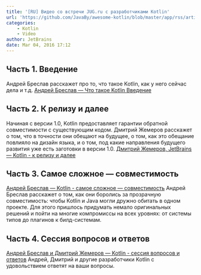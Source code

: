 ```yaml
---
title: '[RU] Видео со встречи JUG.ru с разработчиками Kotlin'
url: 'https://github.com/JavaBy/awesome-kotlin/blob/master/app/rss/articles/[RU] Видео со встречи JUG.ru с разработчиками Kotlin.md'
categories:
    - Kotlin
    - Video
author: JetBrains
date: Mar 04, 2016 17:12
---
```


## Часть 1. Введение
Андрей Бреслав расскажет про то, что такое Kotlin, как у него сейчас дела и т.д.
[Андрей Бреслав — Что такое Kotlin Введение](https://www.youtube.com/watch?v=HWyd1gYMkl0)

## Часть 2. К релизу и далее
Начиная с версии 1.0, Kotlin предоставляет гарантии обратной совместимости с существующим кодом. Дмитрий Жемеров расскажет о том, что в точности они обещают на будущее, о том, как это обещание повлияло на дизайн языка, и о том, под какие направления будущего развития уже есть заготовки в версии 1.0.
[Дмитрий Жемеров, JetBrains — Kotlin - к релизу и далее](https://www.youtube.com/watch?v=m5T0M7SnCC0)

## Часть 3. Самое сложное — совместимость
[Андрей Бреслав — Kotlin - самое сложное — совместимость](https://www.youtube.com/watch?v=LWFx4QWrTyo)
Андрей Бреслав расскажет о том, как они боролись за прозрачную совместимость: чтобы Kotlin и Java могли дружно обитать в одном проекте. Для этого пришлось придумать немало оригинальных решений и пойти на многие компромиссы на всех уровнях: от системы типов до плагинов к билд-системам.

## Часть 4. Сессия вопросов и ответов
[Андрей Бреслав и Дмитрий Жемеров — Kotlin - сессия вопросов и ответов](https://www.youtube.com/watch?v=YOmdOTlhZa8)
Андрей, Дмитрий и другие разработчики Kotlin с удовольствием ответят на ваши вопросы.
